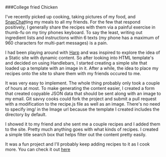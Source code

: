 ###College fried Chicken

I've recently picked up cooking, taking pictures of my food, and [SnapChat]ting 
my meals to all my friends. For the few that respond positively, I generally 
share the recipes with them via a painful exercise in thumb-fu on my tiny phones
keyboard. To say the least, writing out ingredient lists and instructions within 6 texts 
(my phone has a maximum of 960 characters for multi-part messages) is a pain. 

I had been playing around with [Harp] and was inspired to explore the idea of a Static
site with dynamic content. So after looking into HTML template's and decided on
using Handlebars, I started creating a simple site that loaded up a template with
an image in it. After a while, the idea to place my recipes onto the site to share
them with my friends occured to me.

It was very easy to implement. The whole thing probably only took a couple of hours
at most. To make generating the content easier, I created a form that created copyable JSON
data that should be sent along with an image to my email. Git savvy cooks could fork the project
and submit a pull request with a modification to the recipe.js file as well as an image. There's
no need to specify img/ in the Image url because the template I created includes the directory
by default. 

I showed it to my friend and she sent me a couple recipes and I added them to the site. Pretty
much anything goes with what kinds of recipes. I created a simple title search box that
helps filter out the content pretty easily. 

It was a fun project and I'll probably keep adding recipes to it as I cook more. You can check it out 
[here]

[SnapChat]:http://www.snapchat.com/
[Harp]:http://harpjs.com
[here]:http://ejehardenberg.github.io/cooking/
